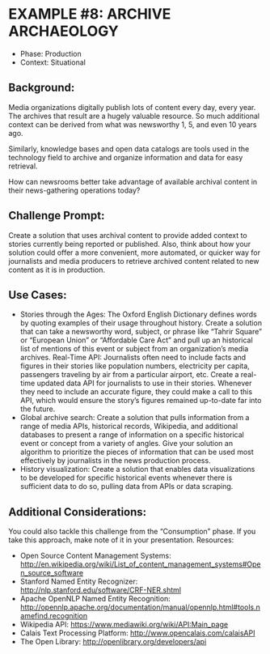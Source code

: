 EXAMPLE #8: ARCHIVE ARCHAEOLOGY
===============================

* Phase: Production
* Context: Situational

## Background:

Media organizations digitally publish lots of content every day, every year. The archives that result are a hugely valuable resource. So much additional context can be derived from what was newsworthy 1, 5, and even 10 years ago.

Similarly, knowledge bases and open data catalogs are tools used in the technology field to archive and organize information and data for easy retrieval.

How can newsrooms better take advantage of available archival content in their news-gathering operations today?

## Challenge Prompt:

Create a solution that uses archival content to provide added context to stories currently being reported or published. Also, think about how your solution could offer a more convenient, more automated, or quicker way for journalists and media producers to retrieve archived content related to new content as it is in production.

## Use Cases:

* Stories through the Ages: The Oxford English Dictionary defines words by quoting examples of their usage throughout history. Create a solution that can take a newsworthy word, subject, or phrase like “Tahrir Square” or “European Union” or “Affordable Care Act” and pull up an historical list of mentions of this event or subject from an organization’s media archives.
Real-Time API: Journalists often need to include facts and figures in their stories like population numbers, electricity per capita, passengers traveling by air from a particular airport, etc. Create a real-time updated data API for journalists to use in their stories. Whenever they need to include an accurate figure, they could make a call to this API, which would ensure the story’s figures remained up-to-date far into the future.
* Global archive search: Create a solution that pulls information from a range of media APIs, historical records, Wikipedia, and additional databases to present a range of information on a specific historical event or concept from a variety of angles. Give your solution an algorithm to prioritize the pieces of information that can be used most effectively by journalists in the news production process.
* History visualization: Create a solution that enables data visualizations to be developed for specific historical events whenever there is sufficient data to do so, pulling data from APIs or data scraping.
 
## Additional Considerations:

You could also tackle this challenge from the “Consumption” phase. If you take this approach, make note of it in your presentation.
Resources:

* Open Source Content Management Systems: http://en.wikipedia.org/wiki/List_of_content_management_systems#Open_source_software
* Stanford Named Entity Recognizer: http://nlp.stanford.edu/software/CRF-NER.shtml
* Apache OpenNLP Named Entity Recognition: http://opennlp.apache.org/documentation/manual/opennlp.html#tools.namefind.recognition
* Wikipedia API: https://www.mediawiki.org/wiki/API:Main_page
* Calais Text Processing Platform: http://www.opencalais.com/calaisAPI
* The Open Library: http://openlibrary.org/developers/api
